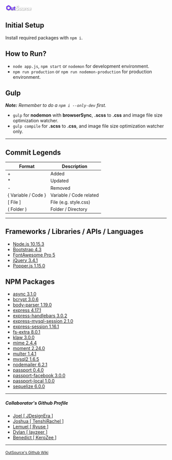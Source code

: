 [![OutSource](https://github.com/JDesignEra/outsource/blob/master/public/img/logo/darker.png)](https://github.com/JDesignEra/outsource)

## Initial Setup
Install required packages with `npm i`.

## How to Run?
* `node app.js`, `npm start` or `nodemon` for development environment.
* `npm run production` or `npm run nodemon-production` for production environment.

## Gulp
_**Note:** Remember to do a `npm i --only-dev` first._
* `gulp` for **nodemon** with **browserSync**, **.scss** to **.css** and image file size optimization watcher.
* `gulp compile` for **.scss** to **.css**, and image file size optimization watcher only.

***

## Commit Legends
| Format | Description |
|--------|-------------|
| + | Added |
| * | Updated |
| - | Removed |
| { Variable / Code } | Variable / Code related
| \[ File ] | File (e.g. style.css) |
| ( Folder ) | Folder / Directory |

***

## Frameworks / Libraries / APIs / Languages
* [Node.js 10.15.3](https://nodejs.org/en/)
* [Bootstrap 4.3](https://getbootstrap.com/)
* [FontAwesome Pro 5](https://fontawesome.com/)
* [jQuery 3.4.1](https://jquery.com/)
* [Popper.js 1.15.0](https://popper.js.org/)

## NPM Packages
* [async 3.1.0](https://www.npmjs.com/package/async)
* [bcrypt 3.0.6](https://www.npmjs.com/package/bcrypt)
* [body-parser 1.19.0](https://www.npmjs.com/package/body-parser)
* [express 4.17.1](https://www.npmjs.com/package/express)
* [express-handlebars 3.0.2](https://www.npmjs.com/package/express-handlebars)
* [express-mysql-session 2.1.0](https://www.npmjs.com/package/express-mysql-session)
* [express-session 1.16.1](https://www.npmjs.com/package/express-session)
* [fs-extra 8.0.1](https://www.npmjs.com/package/fs-extra)
* [klaw 3.0.0](https://www.npmjs.com/package/klaw)
* [mime 2.4.4](https://www.npmjs.com/package/mime)
* [moment 2.24.0](https://www.npmjs.com/package/moment)
* [multer 1.4.1](https://www.npmjs.com/package/multer)
* [mysql2 1.6.5](https://www.npmjs.com/package/mysql2)
* [nodemailer 6.2.1](https://www.npmjs.com/package/nodemailer)
* [passport 0.4.0](https://www.npmjs.com/package/passport)
* [passport-facebook 3.0.0](https://www.npmjs.com/package/passport-facebook)
* [passport-local 1.0.0](https://www.npmjs.com/package/passport-local)
* [sequelize 6.0.0](https://www.npmjs.com/package/sequelize)

***

##### Collaborator's Github Profile
* [Joel [ JDesignEra ]](https://github.com/JDesignEra)
* [Joshua [ TenshiRachel ]](https://github.com/TenshiRachel)
* [Lemuel [ Ryuse ]](https://github.com/Ryuse)
* [Dylan [ layzeer ]](https://github.com/layzeer)
* [Benedict [ KeroZee ]](https://github.com/KeroZee)

***

<small>[OutSource's Github Wiki](https://github.com/JDesignEra/outsource/wiki)</small>